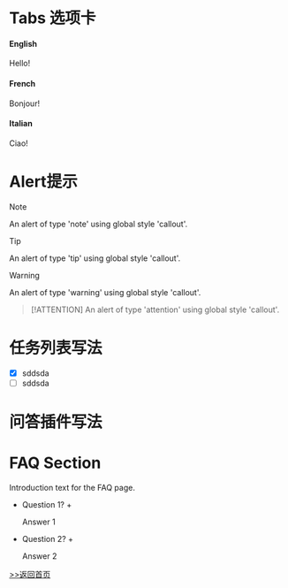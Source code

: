 # Tabs 选项卡

<!-- tabs:start -->

#### **English**

Hello!

#### **French**

Bonjour!

#### **Italian**

Ciao!

<!-- tabs:end -->

# Alert提示

> [!NOTE]
> An alert of type 'note' using global style 'callout'.

> [!TIP]
> An alert of type 'tip' using global style 'callout'.

> [!WARNING]
> An alert of type 'warning' using global style 'callout'.

> [!ATTENTION]
> An alert of type 'attention' using global style 'callout'.

# 任务列表写法

- [X] sddsda
- [ ] sddsda

# 问答插件写法

# FAQ Section

Introduction text for the FAQ page.

+ Question 1? +

  Answer 1

+ Question 2? +

  Answer 2


[>>返回首页](README)